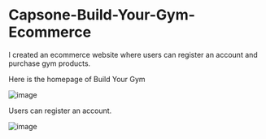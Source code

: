 # Capsone-Build-Your-Gym-Ecommerce
I created an ecommerce website where users can register an account and purchase gym products.


Here is the homepage of Build Your Gym

![image](https://user-images.githubusercontent.com/62003762/207675083-da747797-5b74-4f25-a3bb-a5609ab6708f.png)


Users can register an account.

![image](https://user-images.githubusercontent.com/62003762/207675553-c16088d2-c863-473b-8e23-41465d053b61.png)
